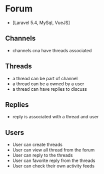 # Forum

- [Laravel 5.4, MySql, VueJS]

## Channels

 - channels cna have threads associated

## Threads

 - a thread can be part of channel
 - a thread can be a owned by a user
 - a thread can have replies to discuss

## Replies

 - reply is associated with a thread and user

## Users

- User can create threads
- User can view all thread from the forum
- User can reply to the threads
- User can favorite reply from the threads
- User can check their own activity feeds